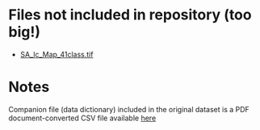 # Files not included in repository (too big!)

- [SA_lc_Map_41class.tif](https://daac.ornl.gov/cgi-bin/dsviewer.pl?ds_id=1155)


# Notes
Companion file (data dictionary) included in the original dataset is a PDF document-converted CSV file available [here](https://github.com/samiaab1990/30-day-map-challenge-2022/blob/main/color%20friday-green/data_dictionary_csv.csv)
